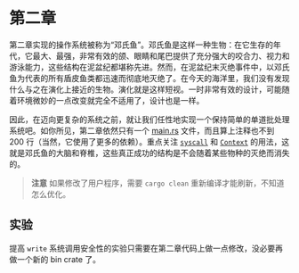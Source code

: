 ﻿# 第二章

第二章实现的操作系统被称为“邓氏鱼”。邓氏鱼是这样一种生物：在它生存的年代，它最大、最强，非常有效的颌、眼睛和尾巴提供了充分强大的咬合力、视力和游泳能力，这些结构在泥盆纪都堪称先进。然而，在泥盆纪末灭绝事件中，以邓氏鱼为代表的所有盾皮鱼类都迅速而彻底地灭绝了。在今天的海洋里，我们没有发现什么与之在演化上接近的生物。演化就是这样短视。一时非常有效的设计，可能随着环境微妙的一点改变就完全不适用了，设计也是一样。

因此，在迈向更复杂的系统之前，就让我们任性地实现一个保持简单的单道批处理系统吧。如你所见，第二章依然只有一个 [main.rs](src/main.rs) 文件，而且算上注释也不到 200 行（当然，它使用了更多的依赖）。重点关注 [`syscall`](src/main.rs#L57) 和 [`Context`](src/main.rs#L71) 的用法，这就是邓氏鱼的大脑和脊椎，这些真正成功的结构是不会随着某些物种的灭绝而消失的。

> **注意** 如果修改了用户程序，需要 `cargo clean` 重新编译才能刷新，不知道怎么优化。

## 实验

提高 `write` 系统调用安全性的实验只需要在第二章代码上做一点修改，没必要再做一个新的 bin crate 了。
